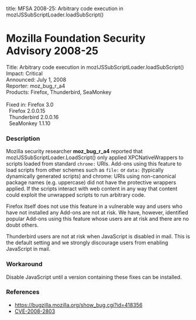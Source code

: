title: MFSA 2008-25: Arbitrary code execution in mozIJSSubScriptLoader.loadSubScript()

<h1>Mozilla Foundation Security Advisory 2008-25</h1>

<p>
<span class="label">Title:</span>      Arbitrary code execution in mozIJSSubScriptLoader.loadSubScript()<br/>
<span class="label">Impact:</span>     Critical<br/>
<span class="label">Announced:</span>  July 1, 2008<br/>
<span class="label">Reporter:</span>   moz_bug_r_a4<br/>
<span class="label">Products:</span>   Firefox, Thunderbird, SeaMonkey<br/>
<br/>
<span class="label">Fixed in:</span>   Firefox 3.0<br/>
<span class="label">&#160;</span>      Firefox 2.0.0.15<br/>
<span class="label">&#160;</span>      Thunderbird 2.0.0.16<br/>
<span class="label">&#160;</span>      SeaMonkey 1.1.10<br/>
</p>


<h3>Description</h3>

<p>Mozilla security researcher <strong>moz_bug_r_a4</strong> reported
that mozIJSSubScriptLoader.LoadScript() only applied XPCNativeWrappers to
scripts loaded from standard <code>chrome:</code> URIs. Add-ons using
this feature to load scripts from other schemes such as <code>file:</code>
or <code>data:</code> (typically dynamically generated scripts) and
chrome: URIs using non-canonical package names (e.g. uppercase) did
not have the protective wrappers applied. If the scripts interact
with web content in any way that content could exploit the unwrapped
scripts to run arbitrary code.</p>

<p>Firefox itself does not use this feature in a vulnerable way and
users who have not installed any Add-ons are not at risk. We have,
however, identified popular Add-ons using this feature whose
users are at risk and there are no doubt others.</p>

<p class="note">Thunderbird users are not at risk when JavaScript is
disabled in mail. This is the default setting and we strongly discourage
users from enabling JavaScript in mail.</p>

<h3>Workaround</h3>

<p>Disable JavaScript until a version containing these fixes can be installed.</p>

<h3>References</h3>

<ul>
  <li><a href="https://bugzilla.mozilla.org/show_bug.cgi?id=418356">https://bugzilla.mozilla.org/show_bug.cgi?id=418356</a></li>
  <li><a class="ex-ref" href="http://cve.mitre.org/cgi-bin/cvename.cgi?name=CVE-2008-2803">CVE-2008-2803</a></li>

</ul>



